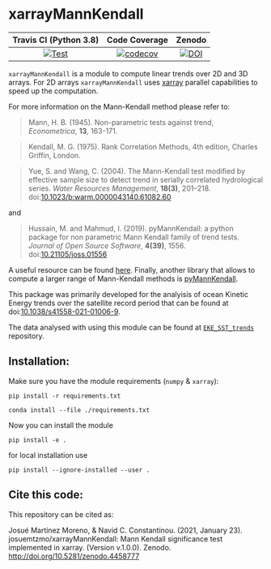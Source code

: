 # xarrayMannKendall

| Travis CI (Python 3.8) | Code Coverage | Zenodo |
|:----------------------:|:-------------:|:------:|
| [![Test](https://github.com/josuemtzmo/xarrayMannKendall/actions/workflows/test.yml/badge.svg)](https://github.com/josuemtzmo/xarrayMannKendall/actions/workflows/test.yml) | [![codecov](https://codecov.io/gh/josuemtzmo/xarrayMannKendall/branch/master/graph/badge.svg?token=KaUrfwvzf8)](https://codecov.io/gh/josuemtzmo/xarrayMannKendall) | [![DOI](https://zenodo.org/badge/288618695.svg)](https://zenodo.org/badge/latestdoi/288618695) |

`xarrayMannKendall` is a module to compute linear trends over 2D and 3D arrays.
For 2D arrays `xarrayMannKendall` uses [xarray](http://xarray.pydata.org/) parallel capabilities to speed up the computation. 

For more information on the Mann-Kendall method please refer to:

> Mann, H. B. (1945). Non-parametric tests against trend, *Econometrica*, **13**, 163-171.

> Kendall, M. G. (1975). Rank Correlation Methods, 4th edition, Charles Griffin, London.

> Yue, S. and Wang, C. (2004). The Mann-Kendall test modified by effective sample size to detect trend in serially correlated hydrological series. *Water Resources Management*, **18(3)**, 201–218. doi:[10.1023/b:warm.0000043140.61082.60](https://doi.org/10.1023/b:warm.0000043140.61082.60)

and

> Hussain, M. and Mahmud, I. (2019). pyMannKendall: a python package for non parametric Mann Kendall family of trend tests. *Journal of Open Source Software*, **4(39)**, 1556. doi:[10.21105/joss.01556](https://doi.org/10.21105/joss.01556)


A useful resource can be found [here](https://vsp.pnnl.gov/help/vsample/Design_Trend_Mann_Kendall.htm). Finally, another library that allows to compute a larger range of Mann-Kendall methods is [pyMannKendall](https://github.com/mmhs013/pyMannKendall).

This package was primarily developed for the analyisis of ocean Kinetic Energy trends 
over the satellite record period that can be found at doi:[10.1038/s41558-021-01006-9](https://doi.org/10.1038/s41558-021-01006-9).

The data analysed with using this module can be found at [`EKE_SST_trends`](https://github.com/josuemtzmo/EKE_SST_trends) repository.

## Installation:

Make sure you have the module requirements (`numpy` & `xarray`):

```
pip install -r requirements.txt 
```

```
conda install --file ./requirements.txt
```

Now you can install the module

```
pip install -e .
```

for local installation use 

```
pip install --ignore-installed --user .
```

## Cite this code:

This repository can be cited as:

Josué Martínez Moreno, & Navid C. Constantinou. (2021, January 23). josuemtzmo/xarrayMannKendall: Mann Kendall significance test implemented in xarray. (Version v.1.0.0). Zenodo. http://doi.org/10.5281/zenodo.4458777
